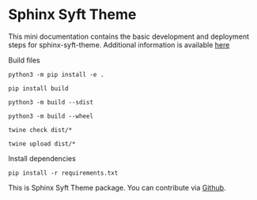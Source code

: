 # Sphinx Syft Theme

This mini documentation contains the basic development and deployment steps for sphinx-syft-theme. Additional information is available [here](https://packaging.python.org/en/latest/guides/distributing-packages-using-setuptools/#packaging-your-project)

Build files

```
python3 -m pip install -e .

pip install build

python3 -m build --sdist

python3 -m build --wheel

twine check dist/*

twine upload dist/*
```

Install dependencies

```
pip install -r requirements.txt

```

This is Sphinx Syft Theme package. You can contribute via [Github](https://github.com/callezenwaka/sphinx-syft-theme/).